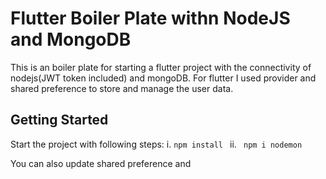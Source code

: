 # Flutter Boiler Plate withn NodeJS and MongoDB

This is an boiler plate for starting a flutter project with the connectivity of nodejs(JWT token included) and mongoDB. 
For flutter I used provider and shared preference to store and manage the user data.

## Getting Started

 Start the project with following steps:
i. <code>npm install </code>
ii. <code> npm i nodemon </code>

You can also update shared preference and 